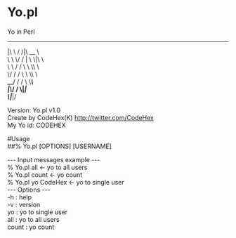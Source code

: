 Yo.pl
=====

Yo in Perl  
  
  ___   ___ ________       
 |\\ \\ /  /|\\  __  \\      
 \\ \\  \\/  / | \\  \\|\\  \\     
  \\ \\  / / \\ \\  \\\\  \\    
   \\/  / /    \\ \\    \\\\  \\   
 __/   / /        \\ \\_______\\  
|\\___/ /         \\|_______|  
\\|___|/                     
                            
                            
Version: Yo.pl v1.0  
Create by CodeHex(K) http://twitter.com/CodeHex  
My Yo id: CODEHEX   
  
#Usage  
##% Yo.pl [OPTIONS] [USERNAME]  
  
  
--- Input messages example ---  
  % Yo.pl all   		<- yo to all users  
  % Yo.pl count			<- yo count  
  % Yo.pl yo CodeHex		<- yo to single user  
--- Options ---  
    -h         : help  
    -v         : version  
    yo         : yo to single user  
    all        : yo to all users  
    count      : yo count  
  
